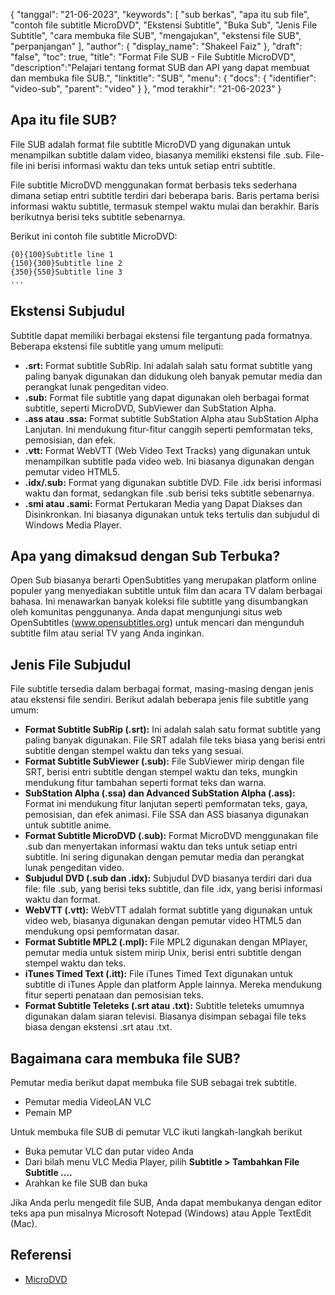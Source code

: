 {
"tanggal": "21-06-2023",
  "keywords": [
"sub berkas",
"apa itu sub file",
"contoh file subtitle MicroDVD",
"Ekstensi Subtitle",
"Buka Sub",
"Jenis File Subtitle",
"cara membuka file SUB",
"mengajukan",
"ekstensi file SUB",
"perpanjangan"
],
  "author": {
"display_name": "Shakeel Faiz"
},
"draft": "false",
"toc": true,
"title": "Format File SUB - File Subtitle MicroDVD",
  "description":"Pelajari tentang format SUB dan API yang dapat membuat dan membuka file SUB.",
"linktitle": "SUB",
  "menu": {
    "docs": {
      "identifier": "video-sub",
"parent": "video"
}
},
"mod terakhir": "21-06-2023"
}

## Apa itu file SUB?

File SUB adalah format file subtitle MicroDVD yang digunakan untuk menampilkan subtitle dalam video, biasanya memiliki ekstensi file .sub. File-file ini berisi informasi waktu dan teks untuk setiap entri subtitle.

File subtitle MicroDVD menggunakan format berbasis teks sederhana dimana setiap entri subtitle terdiri dari beberapa baris. Baris pertama berisi informasi waktu subtitle, termasuk stempel waktu mulai dan berakhir. Baris berikutnya berisi teks subtitle sebenarnya.

Berikut ini contoh file subtitle MicroDVD:

```
{0}{100}Subtitle line 1
{150}{300}Subtitle line 2
{350}{550}Subtitle line 3
...
```

## Ekstensi Subjudul

Subtitle dapat memiliki berbagai ekstensi file tergantung pada formatnya. Beberapa ekstensi file subtitle yang umum meliputi:

- **.srt:** Format subtitle SubRip. Ini adalah salah satu format subtitle yang paling banyak digunakan dan didukung oleh banyak pemutar media dan perangkat lunak pengeditan video.
- **.sub:** Format file subtitle yang dapat digunakan oleh berbagai format subtitle, seperti MicroDVD, SubViewer dan SubStation Alpha.
- **.ass atau .ssa:** Format subtitle SubStation Alpha atau SubStation Alpha Lanjutan. Ini mendukung fitur-fitur canggih seperti pemformatan teks, pemosisian, dan efek.
- **.vtt:** Format WebVTT (Web Video Text Tracks) yang digunakan untuk menampilkan subtitle pada video web. Ini biasanya digunakan dengan pemutar video HTML5.
- **.idx/.sub:** Format yang digunakan subtitle DVD. File .idx berisi informasi waktu dan format, sedangkan file .sub berisi teks subtitle sebenarnya.
- **.smi atau .sami:** Format Pertukaran Media yang Dapat Diakses dan Disinkronkan. Ini biasanya digunakan untuk teks tertulis dan subjudul di Windows Media Player.

## Apa yang dimaksud dengan Sub Terbuka?

Open Sub biasanya berarti OpenSubtitles yang merupakan platform online populer yang menyediakan subtitle untuk film dan acara TV dalam berbagai bahasa. Ini menawarkan banyak koleksi file subtitle yang disumbangkan oleh komunitas penggunanya. Anda dapat mengunjungi situs web OpenSubtitles (www.opensubtitles.org) untuk mencari dan mengunduh subtitle film atau serial TV yang Anda inginkan.

## Jenis File Subjudul

File subtitle tersedia dalam berbagai format, masing-masing dengan jenis atau ekstensi file sendiri. Berikut adalah beberapa jenis file subtitle yang umum:

- **Format Subtitle SubRip (.srt):** Ini adalah salah satu format subtitle yang paling banyak digunakan. File SRT adalah file teks biasa yang berisi entri subtitle dengan stempel waktu dan teks yang sesuai.
- **Format Subtitle SubViewer (.sub):** File SubViewer mirip dengan file SRT, berisi entri subtitle dengan stempel waktu dan teks, mungkin mendukung fitur tambahan seperti format teks dan warna.
- **SubStation Alpha (.ssa) dan Advanced SubStation Alpha (.ass):** Format ini mendukung fitur lanjutan seperti pemformatan teks, gaya, pemosisian, dan efek animasi. File SSA dan ASS biasanya digunakan untuk subtitle anime.
- **Format Subtitle MicroDVD (.sub):** Format MicroDVD menggunakan file .sub dan menyertakan informasi waktu dan teks untuk setiap entri subtitle. Ini sering digunakan dengan pemutar media dan perangkat lunak pengeditan video.
- **Subjudul DVD (.sub dan .idx):** Subjudul DVD biasanya terdiri dari dua file: file .sub, yang berisi teks subtitle, dan file .idx, yang berisi informasi waktu dan format.
- **WebVTT (.vtt):** WebVTT adalah format subtitle yang digunakan untuk video web, biasanya digunakan dengan pemutar video HTML5 dan mendukung opsi pemformatan dasar.
- **Format Subtitle MPL2 (.mpl):** File MPL2 digunakan dengan MPlayer, pemutar media untuk sistem mirip Unix, berisi entri subtitle dengan stempel waktu dan teks.
- **iTunes Timed Text (.itt):** File iTunes Timed Text digunakan untuk subtitle di iTunes Apple dan platform Apple lainnya. Mereka mendukung fitur seperti penataan dan pemosisian teks.
- **Format Subtitle Teleteks (.srt atau .txt):** Subtitle teleteks umumnya digunakan dalam siaran televisi. Biasanya disimpan sebagai file teks biasa dengan ekstensi .srt atau .txt.

## Bagaimana cara membuka file SUB?

Pemutar media berikut dapat membuka file SUB sebagai trek subtitle.

- Pemutar media VideoLAN VLC
- Pemain MP

Untuk membuka file SUB di pemutar VLC ikuti langkah-langkah berikut

- Buka pemutar VLC dan putar video Anda
- Dari bilah menu VLC Media Player, pilih **Subtitle > Tambahkan File Subtitle ....**
- Arahkan ke file SUB dan buka

Jika Anda perlu mengedit file SUB, Anda dapat membukanya dengan editor teks apa pun misalnya Microsoft Notepad (Windows) atau Apple TextEdit (Mac).

## Referensi
* [MicroDVD](https://en.wikipedia.org/wiki/MicroDVD)

